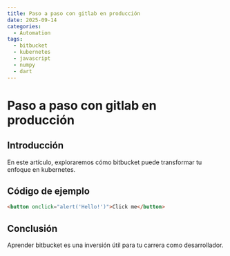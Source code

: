 ```yaml
---
title: Paso a paso con gitlab en producción
date: 2025-09-14
categories:
  - Automation
tags:
  - bitbucket
  - kubernetes
  - javascript
  - numpy
  - dart
---
```


# Paso a paso con gitlab en producción

## Introducción

En este artículo, exploraremos cómo bitbucket puede transformar tu enfoque en kubernetes.

## Código de ejemplo

```html
<button onclick="alert('Hello!')">Click me</button>
```

## Conclusión

Aprender bitbucket es una inversión útil para tu carrera como desarrollador.
